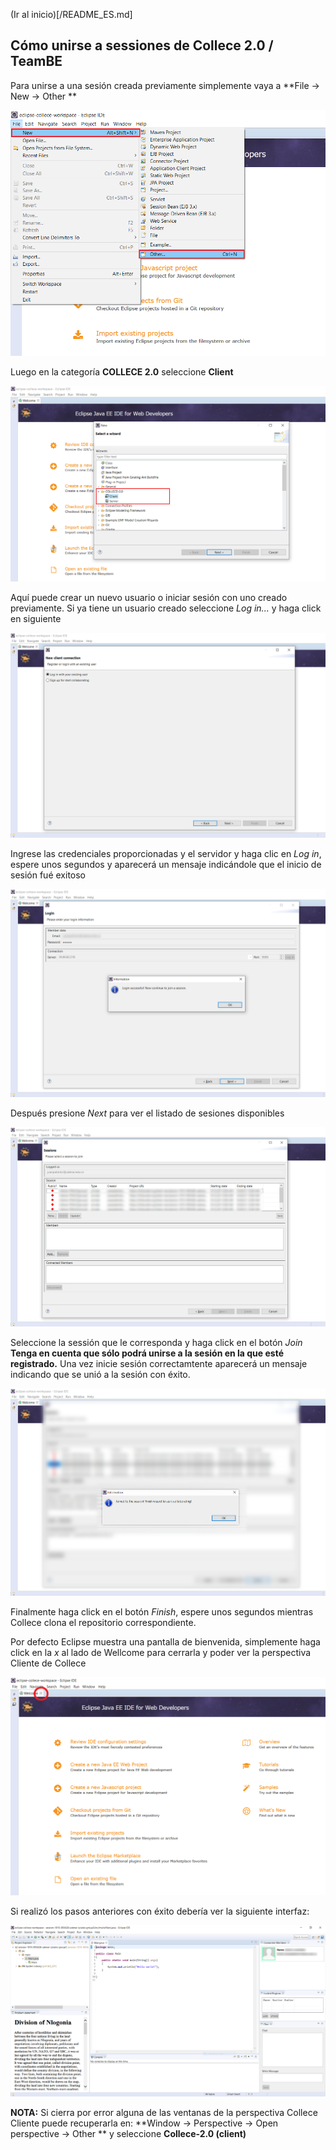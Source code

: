 (Ir al inicio)[/README_ES.md]

## Cómo unirse a sessiones de Collece 2.0 / TeamBE

Para unirse a una sesión creada previamente simplemente vaya a **File &rarr; New &rarr; Other **

![](img/file-new-other.png)

Luego en la categoría **COLLECE 2.0** seleccione **Client**

![](img/collece-wizard-category.png)

Aquí puede crear un nuevo usuario o iniciar sesión con uno creado previamente. Si ya tiene un usuario creado seleccione *Log in...* y haga click en siguiente

![](img/login-or-signup.png)

Ingrese las credenciales proporcionadas y el servidor y haga clic en *Log in*, espere unos segundos y aparecerá un mensaje indicándole que el inicio de sesión fué exitoso

![](img/login-successful.png)

Después presione *Next* para ver el listado de sesiones disponibles

![](img/session-list.png)

Seleccione la sessión que le corresponda y haga click en el botón *Join* **Tenga en cuenta que sólo podrá unirse a la sesión en la que esté registrado.** 
Una vez inicie sesión correctamtente aparecerá un mensaje indicando que se unió a la sesión con éxito.

![](img/joined-to-session.png)

Finalmente haga click en el botón *Finish*, espere unos segundos mientras Collece clona el repositorio correspondiente.

Por defecto Eclipse muestra una pantalla de bienvenida, simplemente haga click en la *x* al lado de Wellcome para cerrarla y poder ver la perspectiva Cliente de Collece

![](img/eclipse-wellcome-screen.png)

Si realizó los pasos anteriores con éxito debería ver la siguiente interfaz:

![](img/collece-client-perspective.png)



**NOTA:** Si cierra por error alguna de las ventanas de la perspectiva Collece Cliente puede recuperarla  en:  **Window &rarr; Perspective &rarr; Open perspective &rarr; Other ** y seleccione **Collece-2.0 (client)**




